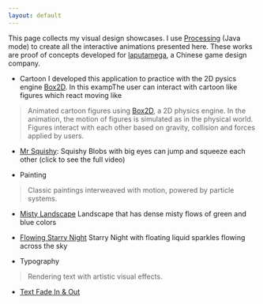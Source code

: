 ```yaml
---
layout: default
---
```


<!-- # Interactive Animation Design with Processing -->
This page collects my visual design showcases. I use [Processing](https://processing.org/) (Java mode) to create all the interactive animations presented here. These works are proof of concepts developed for [laputamega](https://www.laputamega.com), a Chinese game design company. 


- Cartoon
I developed this application to practice with the 2D pysics engine [Box2D](https://box2d.org/).
In this exampThe user can interact with cartoon like figures which react moving like   

> Animated cartoon figures using [Box2D](https://box2d.org/), a 2D physics engine.  In the animation, the motion of figures is simulated as in the physical world. Figures interact with each other based on gravity, collision and forces applied by users.
  - [Mr Squishy](pages/blob.html): Squishy Blobs with big eyes can jump and squeeze each other (click to see the full video)
  <!-- ![Alt Text](docs/blob.gif) -->

- Painting
> Classic paintings interweaved with motion, powered by particle systems.
  - [Misty Landscape](pages/landscape.html) Landscape that has dense misty flows of green and blue colors 

  - [Flowing Starry Night](pages/starrynight.html) Starry Night with floating liquid sparkles flowing across the sky

- Typography
> Rendering text with artistic visual effects.
  - [Text Fade In & Out](pages/textfadein.html)


> 

